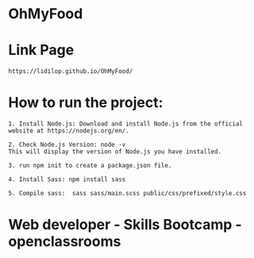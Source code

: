 # OhMyFood   
    
# Link Page
    https://lidilop.github.io/OhMyFood/

# How to run the project:

    1. Install Node.js: Download and install Node.js from the official website at https://nodejs.org/en/.

    2. Check Node.js Version: node -v
    This will display the version of Node.js you have installed.

    3. run npm init to create a package.json file.

    4. Install Sass: npm install sass

    5. Compile sass:  sass sass/main.scss public/css/prefixed/style.css

# Web developer - Skills Bootcamp - openclassrooms

